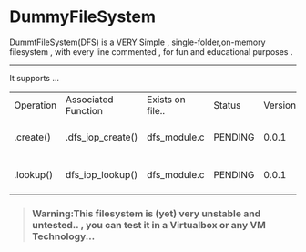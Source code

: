 # DummyFileSystem
DummtFileSystem(DFS) is a VERY Simple , single-folder,on-memory filesystem , with every line commented , for fun and educational purposes . 

<hr>
It supports ... 
<table>
  <tr><td>Operation</td><td>Associated Function</td><td>Exists on file..</td><td>Status</td><td>Version</td><td>Notes</td></tr>
  <tr><td>.create()</td><td>.dfs_iop_create()</td><td>dfs_module.c</td><td>PENDING</td><td>0.0.1</td><td>Only Regular files, Under Develepoment</td></tr>
  <tr><td>.lookup()</td><td>dfs_iop_lookup()</td><td>dfs_module.c</td><td>PENDING</td><td>0.0.1</td><td>Only Regular files, Under Develepoment</td></tr>
</table>

<blockquote><h3>Warning:This filesystem is (yet) very unstable and untested.. , you can test it in a Virtualbox or any VM Technology...</h3></blockquote>
